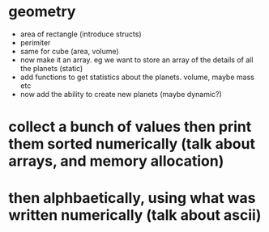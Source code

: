 # geometry
- area of rectangle (introduce structs)
- perimiter
- same for cube (area, volume)
- now make it an array. eg we want to store an array of the details of all the planets (static)
- add functions to get statistics about the planets. volume, maybe mass etc
- now add the ability to create new planets (maybe dynamic?)

# collect a bunch of values then print them sorted numerically (talk about arrays, and memory allocation)
# then alphbaetically, using what was written numerically (talk about ascii)